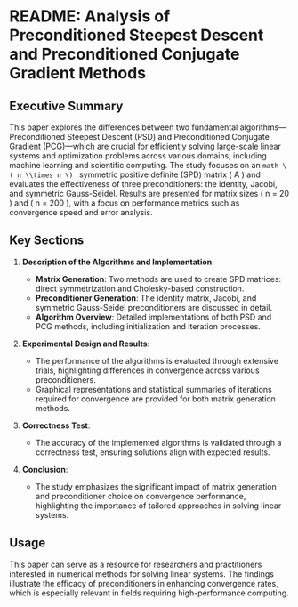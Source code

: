 # README: Analysis of Preconditioned Steepest Descent and Preconditioned Conjugate Gradient Methods

## Executive Summary
This paper explores the differences between two fundamental algorithms—Preconditioned Steepest Descent (PSD) and Preconditioned Conjugate Gradient (PCG)—which are crucial for efficiently solving large-scale linear systems and optimization problems across various domains, including machine learning and scientific computing. The study focuses on an ```math \( n \\times n \) ``` symmetric positive definite (SPD) matrix \( A \) and evaluates the effectiveness of three preconditioners: the identity, Jacobi, and symmetric Gauss-Seidel. Results are presented for matrix sizes \( n = 20 \) and \( n = 200 \), with a focus on performance metrics such as convergence speed and error analysis.

## Key Sections
1. **Description of the Algorithms and Implementation**:
   - **Matrix Generation**: Two methods are used to create SPD matrices: direct symmetrization and Cholesky-based construction.
   - **Preconditioner Generation**: The identity matrix, Jacobi, and symmetric Gauss-Seidel preconditioners are discussed in detail.
   - **Algorithm Overview**: Detailed implementations of both PSD and PCG methods, including initialization and iteration processes.

2. **Experimental Design and Results**:
   - The performance of the algorithms is evaluated through extensive trials, highlighting differences in convergence across various preconditioners.
   - Graphical representations and statistical summaries of iterations required for convergence are provided for both matrix generation methods.

3. **Correctness Test**:
   - The accuracy of the implemented algorithms is validated through a correctness test, ensuring solutions align with expected results.

4. **Conclusion**:
   - The study emphasizes the significant impact of matrix generation and preconditioner choice on convergence performance, highlighting the importance of tailored approaches in solving linear systems.

## Usage
This paper can serve as a resource for researchers and practitioners interested in numerical methods for solving linear systems. The findings illustrate the efficacy of preconditioners in enhancing convergence rates, which is especially relevant in fields requiring high-performance computing.
